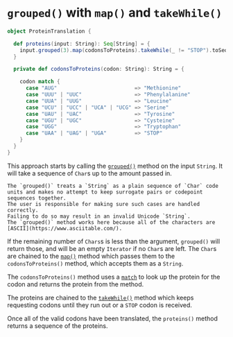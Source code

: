 # `grouped()` with `map()` and `takeWhile()`

```scala
object ProteinTranslation {

  def proteins(input: String): Seq[String] = {
    input.grouped(3).map(codonsToProteins).takeWhile(_ != "STOP").toSeq
  }

  private def codonsToProteins(codon: String): String = {

    codon match {
      case "AUG"                         => "Methionine"
      case "UUU" | "UUC"                 => "Phenylalanine"
      case "UUA" | "UUG"                 => "Leucine"
      case "UCU" | "UCC" | "UCA" | "UCG" => "Serine"
      case "UAU" | "UAC"                 => "Tyrosine"
      case "UGU" | "UGC"                 => "Cysteine"
      case "UGG"                         => "Tryptophan"
      case "UAA" | "UAG" | "UGA"         => "STOP"
    }
  }
}
```

This approach starts by calling the [`grouped()`][grouped] method on the input `String`.
It will take a sequence of `Char`s up to the amount passed in.

~~~~exercism/caution
The `grouped()` treats a `String` as a plain sequence of `Char` code units and makes no attempt to keep surrogate pairs or codepoint sequences together.
The user is responsible for making sure such cases are handled correctly.
Failing to do so may result in an invalid Unicode `String`.
The `grouped()` method works here because all of the characters are [ASCII](https://www.asciitable.com/).
~~~~

If the remaining number of `Chars`s is less than the argument, `grouped()` will return those,
and will be an empty `Iterator` if no `Char`s are left.
The `Char`s are chained to the [`map()`][map] method which passes them to the `codonsToProteins()` method,
which accepts them as a `String`.

The `codonsToProteins()` method uses a [`match`][match] to look up the protein for the codon and returns the protein from the method.

The proteins are chained to the [`takeWhile()`][takewhile] method which keeps requesting codons until they run out or
a `STOP` codon is received.

Once all of the valid codons have been translated, the `proteins()` method returns a sequence of the proteins.

[grouped]: https://www.scala-lang.org/api/2.12.3/scala/collection/immutable/StringOps.html#grouped(size:Int):Iterator[Repr]
[map]: https://www.scala-lang.org/api/2.12.3/scala/collection/Iterator.html#map[B](f:A=%3EB):Iterator[B]
[takewhile]: https://www.scala-lang.org/api/2.12.3/scala/collection/Iterator.html#takeWhile(p:A=%3EBoolean):Iterator[A]
[match]: https://docs.scala-lang.org/tour/pattern-matching.html
